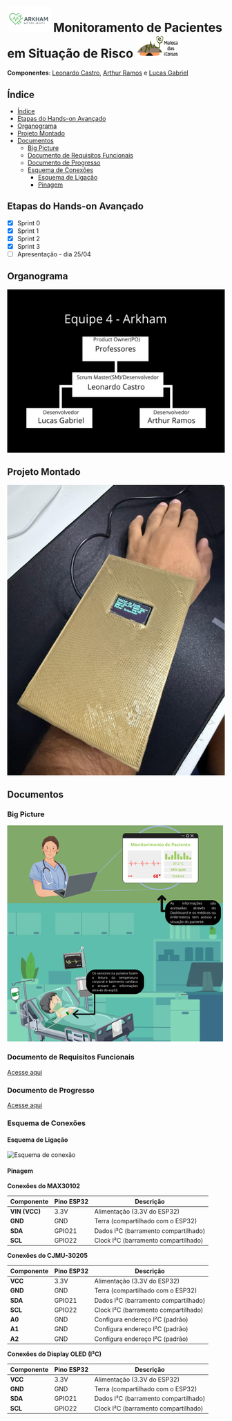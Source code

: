 # <img src="/Pictures/logo-arkham.png" alt="Logo do Maloca das iCoisas" width="100"> Monitoramento de Pacientes em Situação de Risco <img src="/Pictures/logo-maloca.png" alt="Logo do Parceiro" width="100"></div>


**Componentes**: [Leonardo Castro](https://github.com/thetwelvedev), [Arthur Ramos](https://github.com/ArthurRamos26) e [Lucas Gabriel](https://github.com/lucasrocha777)

## Índice
- [Índice](#índice)
- [Etapas do Hands-on Avançado](#etapas-do-hands-on-avançado)
- [Organograma](#organograma)
- [Projeto Montado](#projeto-montado)
- [Documentos](#documentos)
  - [Big Picture](#big-picture)
  - [Documento de Requisitos Funcionais](#documento-de-requisitos-funcionais)
  - [Documento de Progresso](#documento-de-progresso)
  - [Esquema de Conexões](#esquema-de-conexões)
    - [Esquema de Ligação](#esquema-de-ligação)
    - [Pinagem](#pinagem)

## Etapas do Hands-on Avançado

- [x] Sprint 0
- [x] Sprint 1
- [x] Sprint 2
- [x] Sprint 3
- [ ] Apresentação - dia 25/04

## Organograma
![Organograma](/Pictures/organograma-arkham.png)

## Projeto Montado
![Prototipo](/Pictures/Proto-v3.jpg)

## Documentos

### Big Picture
![Big Picture](/Pictures/big-picture-arkham.png)

### Documento de Requisitos Funcionais
[Acesse aqui](/Docs/Requisitos%20Funcionais_Maloca.Equipe_Arkhamdocx.pdf)

### Documento de Progresso
[Acesse aqui](/Docs/Documento%20de%20progresso%20Equipe%20Arkham.docx.pdf)

### Esquema de Conexões

#### Esquema de Ligação

![Esquema de conexão](/Pictures/Esquema%20de%20Conexão.png)

#### Pinagem

**Conexões do MAX30102**  

| **Componente**       | **Pino ESP32** | **Descrição**                          |
|----------------------|---------------|----------------------------------------|
| **VIN (VCC)**        | 3.3V          | Alimentação (3.3V do ESP32)            |
| **GND**              | GND           | Terra (compartilhado com o ESP32)      |
| **SDA**              | GPIO21        | Dados I²C (barramento compartilhado)   |
| **SCL**              | GPIO22        | Clock I²C (barramento compartilhado)   |


**Conexões do CJMU-30205**  

| **Componente**       | **Pino ESP32** | **Descrição**                          |
|----------------------|---------------|----------------------------------------|
| **VCC**              | 3.3V          | Alimentação (3.3V do ESP32)            |
| **GND**              | GND           | Terra (compartilhado com o ESP32)      |
| **SDA**              | GPIO21        | Dados I²C (barramento compartilhado)   |
| **SCL**              | GPIO22        | Clock I²C (barramento compartilhado)   |
| **A0**               | GND           | Configura endereço I²C (padrão)        |
| **A1**               | GND           | Configura endereço I²C (padrão)        |
| **A2**               | GND           | Configura endereço I²C (padrão)        |


**Conexões do Display OLED (I²C)**  

| **Componente**       | **Pino ESP32** | **Descrição**                          |
|----------------------|---------------|----------------------------------------|
| **VCC**              | 3.3V          | Alimentação (3.3V do ESP32)            |
| **GND**              | GND           | Terra (compartilhado com o ESP32)      |
| **SDA**              | GPIO21        | Dados I²C (barramento compartilhado)   |
| **SCL**              | GPIO22        | Clock I²C (barramento compartilhado)   |

<!-- ## Códigos

### Código do Circuito

### Código do Dashboard
-->
